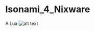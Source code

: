 # Isonami_4_Nixware
A Lua
![alt text](http://eucdn.teiku.moe/view.php/468619cb8df99205d510fa9e2c495f8a.jpg)
